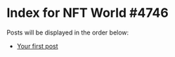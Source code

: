 # Index for NFT World #4746
Posts will be displayed in the order below:

- [Your first post](./001-first.md)

